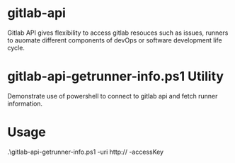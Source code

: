 # gitlab-api

Gitlab API gives flexibility to access gitlab resouces such as issues, runners to auomate different components of devOps or software development life cycle.

# gitlab-api-getrunner-info.ps1 Utility
Demonstrate use of powershell to connect to gitlab api and fetch runner information.
# Usage
.\gitlab-api-getrunner-info.ps1 -uri http://<IP or Name> -accessKey <accessKey>